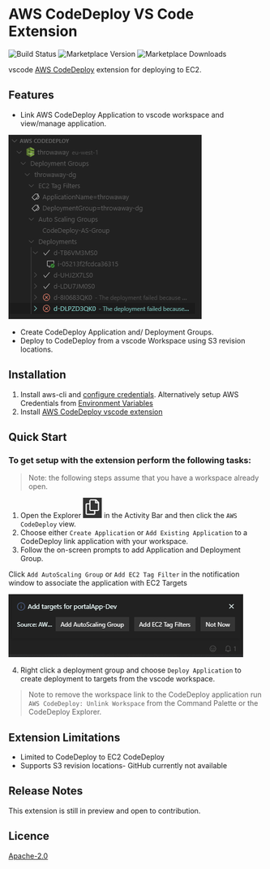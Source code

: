 # AWS CodeDeploy VS Code Extension
![Build Status](https://travis-ci.org/mziyabo/vscode-codedeploy-extension.svg?branch=mainline) ![Marketplace Version](https://img.shields.io/vscode-marketplace/v/mziyabo.vscode-codedeploy.svg) ![Marketplace Downloads](https://img.shields.io/vscode-marketplace/i/mziyabo.vscode-codedeploy.svg)

vscode [AWS CodeDeploy](https://docs.aws.amazon.com/codedeploy/latest/userguide/welcome.html) extension for deploying to EC2.

## Features
- Link AWS CodeDeploy Application to vscode workspace and view/manage application.

![view](resources/marketplace/explorer.PNG)

- Create CodeDeploy Application and/ Deployment Groups.
- Deploy to CodeDeploy from a vscode Workspace using S3 revision locations.

## Installation
1. Install aws-cli and [configure credentials](https://docs.aws.amazon.com/cli/latest/userguide/cli-chap-configure.html). Alternatively setup AWS Credentials from [Environment Variables](https://docs.aws.amazon.com/sdk-for-javascript/v2/developer-guide/loading-node-credentials-environment.html)
2. Install [AWS CodeDeploy vscode extension](https://marketplace.visualstudio.com/items?itemName=mziyabo.vscode-codedeploy)

## Quick Start

### To get setup with the extension perform the following tasks:

> Note: the following steps assume that you have a workspace already open.

1. Open the Explorer ![Explorer](resources/marketplace/files.PNG) in the Activity Bar and then click the `AWS CodeDeploy` view.
2. Choose either `Create Application` or `Add Existing Application` to a CodeDeploy link application with your workspace. 
3. Follow the on-screen prompts to add Application and Deployment Group.

Click `Add AutoScaling Group` or `Add EC2 Tag Filter` in the notification window to associate the application with EC2 Targets

![Add Targets](resources/marketplace/addtargets.PNG)

4. Right click a deployment group and choose `Deploy Application` to create deployment to targets from the vscode workspace.

 > Note to remove the workspace link to the CodeDeploy application run `AWS CodeDeploy: Unlink Workspace` from the Command Palette or the CodeDeploy Explorer.

## Extension Limitations
- Limited to CodeDeploy to EC2 CodeDeploy
- Supports S3 revision locations- GitHub currently not available 

## Release Notes
This extension is still in preview and open to contribution.

## Licence
[Apache-2.0](./LICENSE)